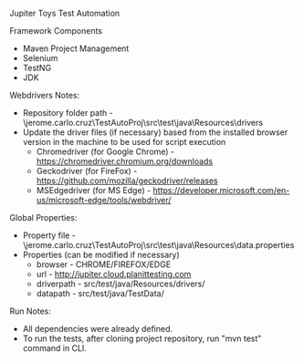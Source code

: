 Jupiter Toys Test Automation

Framework Components
- Maven Project Management
- Selenium
- TestNG
- JDK


Webdrivers Notes:
- Repository folder path - \jerome.carlo.cruz\TestAutoProj\src\test\java\Resources\drivers
- Update the driver files (if necessary) based from the installed browser version in the machine to be used for script execution
  - Chromedriver (for Google Chrome) - https://chromedriver.chromium.org/downloads
  - Geckodriver (for FireFox) - https://github.com/mozilla/geckodriver/releases
  - MSEdgedriver (for MS Edge) - https://developer.microsoft.com/en-us/microsoft-edge/tools/webdriver/


Global Properties:
- Property file - \jerome.carlo.cruz\TestAutoProj\src\test\java\Resources\data.properties
- Properties (can be modified if necessary)
  - browser - CHROME/FIREFOX/EDGE
  - url - http://jupiter.cloud.planittesting.com
  - driverpath - src/test/java/Resources/drivers/
  - datapath - src/test/java/TestData/


Run Notes:
- All dependencies were already defined.
- To run the tests, after cloning project repository, run "mvn test" command in CLI.
